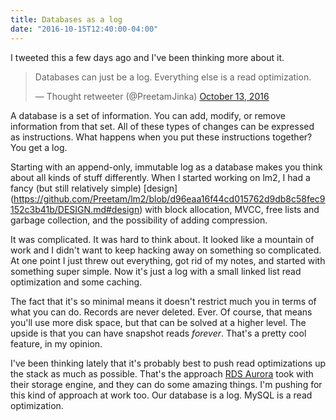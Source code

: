 ```yaml
---
title: Databases as a log
date: "2016-10-15T12:40:00-04:00"
---
```


I tweeted this a few days ago and I've been thinking more about it.

<blockquote class="twitter-tweet" data-lang="en"><p lang="en" dir="ltr">Databases can just be a log. Everything else is a read optimization.</p>&mdash; Thought retweeter (@PreetamJinka) <a href="https://twitter.com/PreetamJinka/status/786566068026302464">October 13, 2016</a></blockquote>
<script async src="//platform.twitter.com/widgets.js" charset="utf-8"></script>

A database is a set of information. You can add, modify, or remove information from that set.
All of these types of changes can be expressed as instructions. What happens when you put these
instructions together? You get a log.

Starting with an append-only, immutable log as a database makes you think about all kinds of stuff
differently. When I started working on lm2, I had a fancy (but still relatively simple) [design]
(https://github.com/Preetam/lm2/blob/d96eaa16f44cd015762d9db8c58fec9152c3b41b/DESIGN.md#design) with
block allocation, MVCC, free lists and garbage collection, and the possibility of adding
compression.

It was complicated. It was hard to think about. It looked like a mountain of work and I didn't want
to keep hacking away on something so complicated. At one point I just threw out everything, got rid
of my notes, and started with something super simple. Now it's just a log with a small linked list
read optimization and some caching.

The fact that it's so minimal means it doesn't restrict much you in terms of what you can do.
Records are never deleted. Ever. Of course, that means you'll use more disk space, but that can be
solved at a higher level. The upside is that you can have snapshot reads *forever*. That's a pretty
cool feature, in my opinion.

I've been thinking lately that it's probably best to push read optimizations up the stack as much
as possible. That's the approach [RDS Aurora](https://aws.amazon.com/rds/aurora/) took with their
storage engine, and they can do some amazing things. I'm pushing for this kind of approach at work
too. Our database is a log. MySQL is a read optimization.
